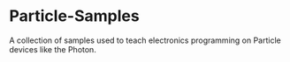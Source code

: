 # Particle-Samples
A collection of samples used to teach electronics programming on Particle devices like the Photon.
